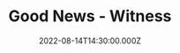 ---
video:
  type: vimeo
  id: 739453703
speaker:
  permalink: bart-wilkins
  name: Bart Wilkins
title: Good News - Witness
image: https://i.imgur.com/iYCxyJ3.png
date: 2022-08-14T14:30:00.000Z
---